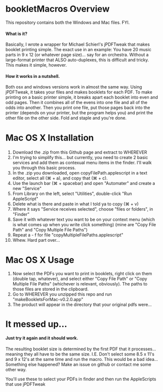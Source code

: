 # bookletMacros Overview
This repository contains both the Windows and Mac files. FYI. 

#### What is it?
Basically, I wrote a wrapper for Michael Schierl's jPDFTweak that makes booklet printing simple. The exact use in an example: You have 20 music parts in 9 x 12 (or whatever page size)... say for an orchestra. Without a large-format printer that ALSO auto-duplexes, this is difficult and tricky. This makes it simple, however. 

#### How it works in a nutshell.
Both osx and windows versions work in almost the same way. Using jPDFTweak, it takes your files and makes booklets for each PDF. To make printing on a basic printer simple, it breaks apart each booklet into even and odd pages. Then it combines all of the evens into one file and all of the odds into another. Then you print one file, put those pages back into the printer (depends on your printer, but the program helps you) and print the other file on the other side. Fold and staple and you're done.

# Mac OS X Installation
###
1. Download the .zip from this Github page and extract to WHEREVER
2.  I'm trying to simplify this... but currently, you need to create 2 basic services and add them as contexual menu items in the finder. I'll walk you through this basic process.
  1. In the .zip you downloaded, open copyFilePath.applescript in a text editor, select all (⌘ + a), and copy that (⌘ + c).
  2. Use the launch bar (⌘ + spacebar) and open "Automater" and create a new "Service"
  3. From Library on the left, select "Utilities", double-click "Run AppleScript"
  4. Delete what is there and paste in what I told ya to copy (⌘ + v)
  5. Where it says "Service receives selected", choose "files or folders", in "Finder"
  6. Save it with whatever text you want to be on your context menu (which is what comes up when you write click something) (mine are "Copy File Path" and "Copy Multiple File Paths")
  7. Repeat a - f for file "copyMultipleFilePaths.applescript"
3. Whew. Hard part over...

# Mac OS X Usage
####
1. Now select the PDFs you want to print in booklets, right click on them (double tap, whatever), and select either "Copy File Path" or "Copy Multiple File Paths" (whichever is relevant, obviously). The paths to those files are stored in the clipboard.
2. Go to WHEREVER you unzipped this repo and run "makeBookletsForMac-v0.2.0.app"
3. The product will appear in the directory that your original pdfs were...

# It messed up...
#### Just try it again and it should work.
The resulting booklet size is determined by the first PDF that it processes... meaning they all have to be the same size. I.E. Don't select some 8.5 x 11's and 9 x 12's at the same time and run the macro. This would be a bad idea...
Something else happened? Make an issue on github or contact me some other way.

You'll use these to select your PDFs in finder and then run the AppleScripts that use jPDFTweak
